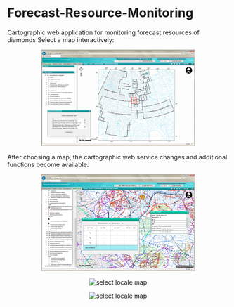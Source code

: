 # Forecast-Resource-Monitoring
Cartographic web application for monitoring forecast resources of diamonds
Select a map interactively:
<p align="center">
	<img src="https://github.com/alexrnov/Files/blob/master/mpr1.png" width="350" title="select locale map">
</p>
After choosing a map, the cartographic web service changes and additional functions become available:
<p align="center">
	<img src="https://github.com/alexrnov/Files/blob/master/mpr2.png" width="350" title="select locale map">
</p>
<p align="center">
	<img src="https://github.com/alexrnov/Files/blob/master/mpr3.png" width="350" title="select locale map">
</p>
<p align="center">
	<img src="https://github.com/alexrnov/Files/blob/master/mpr4.png" width="350" title="select locale map">
</p>
